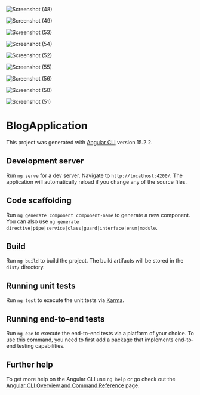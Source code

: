 
![Screenshot (48)](https://github.com/imkingofuniverse/BlogAppAngular/assets/63497314/87ccab92-20d9-47a6-8e0b-2d79def31da0)

![Screenshot (49)](https://github.com/imkingofuniverse/BlogAppAngular/assets/63497314/bc0304da-4ce1-4e2a-a1a9-93f7fae15f91)

![Screenshot (53)](https://github.com/imkingofuniverse/BlogAppAngular/assets/63497314/23e30847-bdd9-423a-9896-44fd3cabd06a)

![Screenshot (54)](https://github.com/imkingofuniverse/BlogAppAngular/assets/63497314/020f9d94-c835-4144-beb0-9c53945c5ad8)

![Screenshot (52)](https://github.com/imkingofuniverse/BlogAppAngular/assets/63497314/9e7d3c41-f720-478a-bccb-c6dc7201b98b)

![Screenshot (55)](https://github.com/imkingofuniverse/BlogAppAngular/assets/63497314/32451e53-1f62-4fe8-bc98-0ea447128ab4)

![Screenshot (56)](https://github.com/imkingofuniverse/BlogAppAngular/assets/63497314/58986f58-3c32-401f-ac3f-b009ca07ed0f)

![Screenshot (50)](https://github.com/imkingofuniverse/BlogAppAngular/assets/63497314/575e2b9c-3caf-4deb-a5f5-4413fa67c2ec)

![Screenshot (51)](https://github.com/imkingofuniverse/BlogAppAngular/assets/63497314/f5b0f556-5730-4ca2-b566-21ac00d20f5a)




# BlogApplication

This project was generated with [Angular CLI](https://github.com/angular/angular-cli) version 15.2.2.

## Development server

Run `ng serve` for a dev server. Navigate to `http://localhost:4200/`. The application will automatically reload if you change any of the source files.

## Code scaffolding

Run `ng generate component component-name` to generate a new component. You can also use `ng generate directive|pipe|service|class|guard|interface|enum|module`.

## Build

Run `ng build` to build the project. The build artifacts will be stored in the `dist/` directory.

## Running unit tests

Run `ng test` to execute the unit tests via [Karma](https://karma-runner.github.io).

## Running end-to-end tests

Run `ng e2e` to execute the end-to-end tests via a platform of your choice. To use this command, you need to first add a package that implements end-to-end testing capabilities.

## Further help

To get more help on the Angular CLI use `ng help` or go check out the [Angular CLI Overview and Command Reference](https://angular.io/cli) page.
